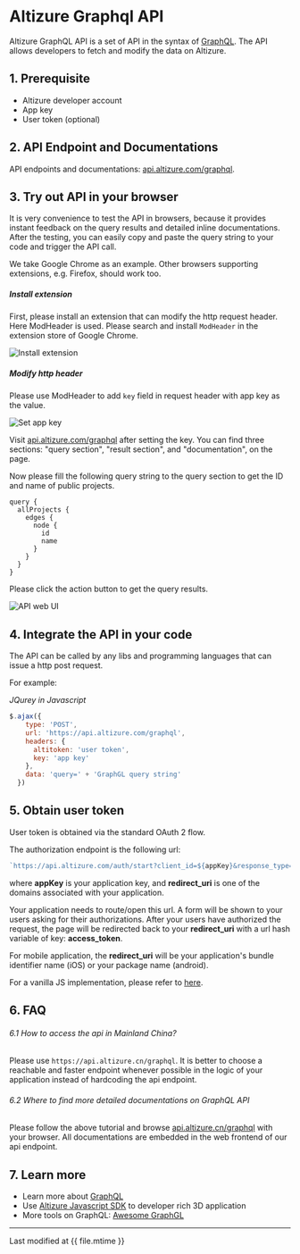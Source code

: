 # Altizure Graphql API

Altizure GraphQL API is a set of API in the syntax of [GraphQL](http://graphql.org/learn/). The API allows developers to fetch and modify the data on Altizure.

## 1. Prerequisite

* Altizure developer account
* App key
* User token (optional)

## 2. API Endpoint and Documentations

API endpoints and documentations: [api.altizure.com/graphql](https://api.altizure.com/graphql).

## 3. Try out API in your browser

It is very convenience to test the API in browsers, because it provides instant feedback on the query results and detailed inline documentations. After the testing, you can easily copy and paste the query string to your code and trigger the API call.

We take Google Chrome as an example. Other browsers supporting extensions, e.g. Firefox, should work too.

##### Install extension

First, please install an extension that can modify the http request header. Here ModHeader is used. Please search and install `ModHeader` in the extension store of Google Chrome.

![Install extension](img/install_extension.png)

##### Modify http header

Please use ModHeader to add `key` field in request header with app key as the value.

![Set app key](img/set_key.png)

Visit [api.altizure.com/graphql](https://api.altizure.com/graphql) after setting the key. You can find three sections: "query section", "result section", and "documentation", on the page.

Now please fill the following query string to the query section to get the ID and name of public projects.

```
query {
  allProjects {
    edges {
      node {
        id
        name
      }
    }
  }
}
```

Please click the action button to get the query results.

![API web UI](img/api_ui.png)


## 4. Integrate the API in your code

The API can be called by any libs and programming languages that can issue a http post request.

For example:

*JQurey in Javascript*

``` js
$.ajax({
    type: 'POST',
    url: 'https://api.altizure.com/graphql',
    headers: {
      altitoken: 'user token',
      key: 'app key'
    },
    data: 'query=' + 'GraphGL query string'
  })
```

## 5. Obtain user token
User token is obtained via the standard OAuth 2 flow.

The authorization endpoint is the following url:
``` js
`https://api.altizure.com/auth/start?client_id=${appKey}&response_type=token&redirect_uri=${redirect_uri}`
 ```
where **appKey** is your application key, and **redirect_uri** is one of the domains associated with your application.

Your application needs to route/open this url. A form will be shown to your users asking for their authorizations.
After your users have authorized the request, the page will be redirected back to your **redirect_uri** with a url hash variable of key: **access_token**.

For mobile application, the **redirect_uri** will be your application's bundle identifier name (iOS) or your package name (android).

For a vanilla JS implementation, please refer to [here](https://github.com/altizure/api-demo-minimal/blob/master/index.html).

## 6. FAQ

###### 6.1 How to access the api in Mainland China?

Please use `https://api.altizure.cn/graphql`. It is better to choose a reachable and faster endpoint whenever possible in the logic of your application instead of hardcoding the api endpoint.

###### 6.2 Where to find more detailed documentations on GraphQL API

Please follow the above tutorial and browse [api.altizure.cn/graphql](https://api.altizure.cn/graphql) with your browser. All documentations are embedded in the web frontend of our api endpoint.

## 7. Learn more

* Learn more about [GraphQL](http://graphql.org/learn/)
* Use [Altizure Javascript SDK](jssdk.md) to developer rich 3D application
* More tools on GraphQL: [Awesome GraphGL](https://github.com/chentsulin/awesome-graphql)

---

Last modified at {{ file.mtime }}
